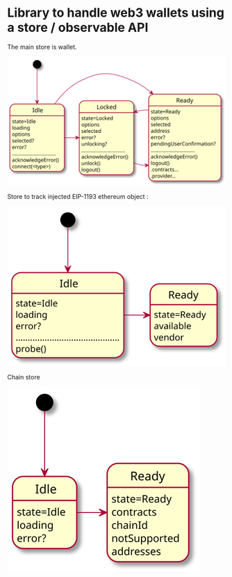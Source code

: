 # Library to handle web3 wallets using a store / observable API

The main store is wallet.

![wallet](docs/diagrams/wallet/wallet.svg?raw=true)


Store to track injected EIP-1193 ethereum object :

![wallet](docs/diagrams/builtin/builtin.svg?raw=true)

Chain store

![chain](docs/diagrams/chain/chain.svg?raw=true)
